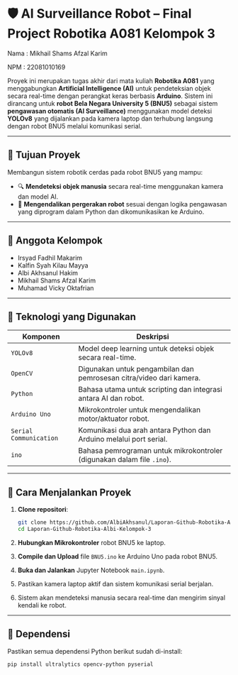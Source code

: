 # 🛡️ AI Surveillance Robot – Final Project Robotika A081 Kelompok 3

Nama    : Mikhail Shams Afzal Karim

NPM     : 22081010169

Proyek ini merupakan tugas akhir dari mata kuliah **Robotika A081** yang menggabungkan **Artificial Intelligence (AI)** untuk pendeteksian objek secara real-time dengan perangkat keras berbasis **Arduino**. Sistem ini dirancang untuk **robot Bela Negara University 5 (BNU5)** sebagai sistem **pengawasan otomatis (AI Surveillance)** menggunakan model deteksi **YOLOv8** yang dijalankan pada kamera laptop dan terhubung langsung dengan robot BNU5 melalui komunikasi serial.

---

## 📌 Tujuan Proyek

Membangun sistem robotik cerdas pada robot BNU5 yang mampu:

- 🔍 **Mendeteksi objek manusia** secara real-time menggunakan kamera dan model AI.
- 🤖 **Mengendalikan pergerakan robot** sesuai dengan logika pengawasan yang diprogram dalam Python dan dikomunikasikan ke Arduino.

---

## 👥 Anggota Kelompok

- Irsyad Fadhil Makarim
- Kalfin Syah Kilau Mayya
- Albi Akhsanul Hakim
- Mikhail Shams Afzal Karim
- Muhamad Vicky Oktafrian

---

## 🧠 Teknologi yang Digunakan

| Komponen              | Deskripsi                                                                 |
| ----------------------|---------------------------------------------------------------------------|
| `YOLOv8`              | Model deep learning untuk deteksi objek secara real-time.                 |
| `OpenCV`              | Digunakan untuk pengambilan dan pemrosesan citra/video dari kamera.       |
| `Python`              | Bahasa utama untuk scripting dan integrasi antara AI dan robot.           |
| `Arduino Uno`         | Mikrokontroler untuk mengendalikan motor/aktuator robot.                  |
| `Serial Communication`| Komunikasi dua arah antara Python dan Arduino melalui port serial.        |
| `ino`                 | Bahasa pemrograman untuk mikrokontroler (digunakan dalam file `.ino`).    |

---

## 🚀 Cara Menjalankan Proyek

1. **Clone repositori**:
    ```bash
    git clone https://github.com/AlbiAkhsanul/Laporan-Github-Robotika-Albi-Kelompok-3.git
    cd Laporan-Github-Robotika-Albi-Kelompok-3
    ```

2. **Hubungkan Mikrokontroler** robot BNU5 ke laptop.

3. **Compile dan Upload** file `BNU5.ino` ke Arduino Uno pada robot BNU5.

4. **Buka dan Jalankan** Jupyter Notebook `main.ipynb`.

5. Pastikan kamera laptop aktif dan sistem komunikasi serial berjalan.

6. Sistem akan mendeteksi manusia secara real-time dan mengirim sinyal kendali ke robot.

---

## 🔧 Dependensi

Pastikan semua dependensi Python berikut sudah di-install:

```bash
pip install ultralytics opencv-python pyserial

